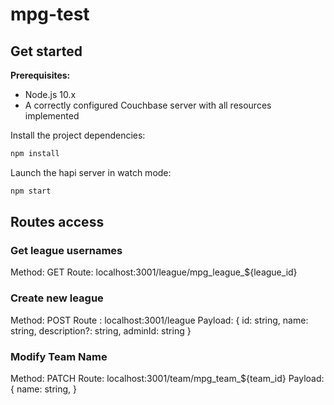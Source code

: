 # mpg-test
## Get started

**Prerequisites:**
* Node.js 10.x
* A correctly configured Couchbase server with all resources implemented


Install the project dependencies:

```bash
npm install
```

Launch the hapi server in watch mode:
 
```bash
npm start
```

## Routes access

### Get league usernames

Method: GET
Route: localhost:3001/league/mpg_league_${league_id}

### Create new league

Method: POST
Route : localhost:3001/league
Payload: 
{
id: string,
name: string,
description?: string,
adminId: string
}

### Modify Team Name

Method: PATCH
Route: localhost:3001/team/mpg_team_${team_id}
Payload: 
{
name: string,
}